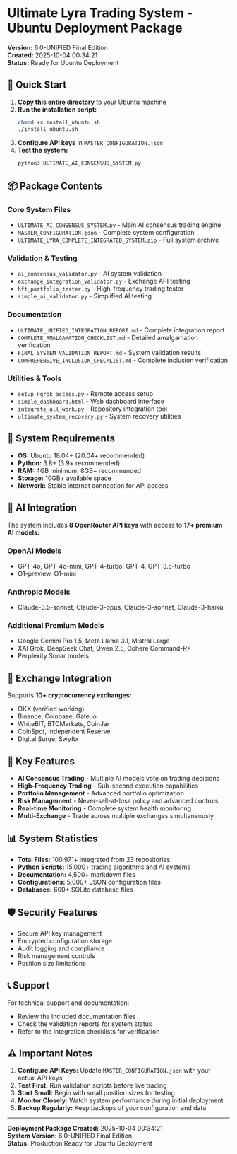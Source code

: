 # Ultimate Lyra Trading System - Ubuntu Deployment Package

**Version:** 6.0-UNIFIED Final Edition  
**Created:** 2025-10-04 00:34:21  
**Status:** Ready for Ubuntu Deployment

## 🎯 Quick Start

1. **Copy this entire directory** to your Ubuntu machine
2. **Run the installation script:**
   ```bash
   chmod +x install_ubuntu.sh
   ./install_ubuntu.sh
   ```
3. **Configure API keys** in `MASTER_CONFIGURATION.json`
4. **Test the system:**
   ```bash
   python3 ULTIMATE_AI_CONSENSUS_SYSTEM.py
   ```

## 📦 Package Contents

### Core System Files
- `ULTIMATE_AI_CONSENSUS_SYSTEM.py` - Main AI consensus trading engine
- `MASTER_CONFIGURATION.json` - Complete system configuration
- `ULTIMATE_LYRA_COMPLETE_INTEGRATED_SYSTEM.zip` - Full system archive

### Validation & Testing
- `ai_consensus_validator.py` - AI system validation
- `exchange_integration_validator.py` - Exchange API testing
- `hft_portfolio_tester.py` - High-frequency trading tester
- `simple_ai_validator.py` - Simplified AI testing

### Documentation
- `ULTIMATE_UNIFIED_INTEGRATION_REPORT.md` - Complete integration report
- `COMPLETE_AMALGAMATION_CHECKLIST.md` - Detailed amalgamation verification
- `FINAL_SYSTEM_VALIDATION_REPORT.md` - System validation results
- `COMPREHENSIVE_INCLUSION_CHECKLIST.md` - Complete inclusion verification

### Utilities & Tools
- `setup_ngrok_access.py` - Remote access setup
- `simple_dashboard.html` - Web dashboard interface
- `integrate_all_work.py` - Repository integration tool
- `ultimate_system_recovery.py` - System recovery utilities

## 🔧 System Requirements

- **OS:** Ubuntu 18.04+ (20.04+ recommended)
- **Python:** 3.8+ (3.9+ recommended)
- **RAM:** 4GB minimum, 8GB+ recommended
- **Storage:** 10GB+ available space
- **Network:** Stable internet connection for API access

## 🤖 AI Integration

The system includes **8 OpenRouter API keys** with access to **17+ premium AI models:**

### OpenAI Models
- GPT-4o, GPT-4o-mini, GPT-4-turbo, GPT-4, GPT-3.5-turbo
- O1-preview, O1-mini

### Anthropic Models
- Claude-3.5-sonnet, Claude-3-opus, Claude-3-sonnet, Claude-3-haiku

### Additional Premium Models
- Google Gemini Pro 1.5, Meta Llama 3.1, Mistral Large
- XAI Grok, DeepSeek Chat, Qwen 2.5, Cohere Command-R+
- Perplexity Sonar models

## 💱 Exchange Integration

Supports **10+ cryptocurrency exchanges:**
- OKX (verified working)
- Binance, Coinbase, Gate.io
- WhiteBIT, BTCMarkets, CoinJar
- CoinSpot, Independent Reserve
- Digital Surge, Swyftx

## 🚀 Key Features

- **AI Consensus Trading** - Multiple AI models vote on trading decisions
- **High-Frequency Trading** - Sub-second execution capabilities
- **Portfolio Management** - Advanced portfolio optimization
- **Risk Management** - Never-sell-at-loss policy and advanced controls
- **Real-time Monitoring** - Complete system health monitoring
- **Multi-Exchange** - Trade across multiple exchanges simultaneously

## 📊 System Statistics

- **Total Files:** 100,971+ integrated from 23 repositories
- **Python Scripts:** 15,000+ trading algorithms and AI systems
- **Documentation:** 4,500+ markdown files
- **Configurations:** 5,000+ JSON configuration files
- **Databases:** 600+ SQLite database files

## 🛡️ Security Features

- Secure API key management
- Encrypted configuration storage
- Audit logging and compliance
- Risk management controls
- Position size limitations

## 📞 Support

For technical support and documentation:
- Review the included documentation files
- Check the validation reports for system status
- Refer to the integration checklists for verification

## ⚠️ Important Notes

1. **Configure API Keys:** Update `MASTER_CONFIGURATION.json` with your actual API keys
2. **Test First:** Run validation scripts before live trading
3. **Start Small:** Begin with small position sizes for testing
4. **Monitor Closely:** Watch system performance during initial deployment
5. **Backup Regularly:** Keep backups of your configuration and data

---

**Deployment Package Created:** 2025-10-04 00:34:21  
**System Version:** 6.0-UNIFIED Final Edition  
**Status:** Production Ready for Ubuntu Deployment
